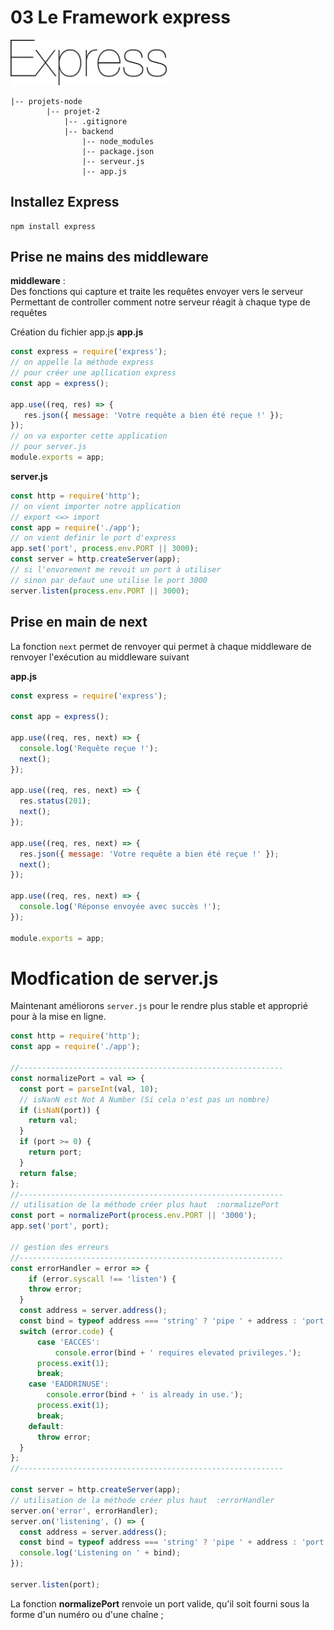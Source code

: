 # 03 Le Framework express
<img src="../img/express.svg" width="250">   

```
|-- projets-node
        |-- projet-2
            |-- .gitignore
            |-- backend
                |-- node_modules
                |-- package.json
                |-- serveur.js
                |-- app.js
```



## Installez Express
```
npm install express
```

## Prise ne mains des middleware
**middleware** :  
Des fonctions  qui capture et traite les requêtes envoyer vers le serveur  
Permettant de controller comment notre serveur réagit à chaque type de requêtes  


Création du fichier app.js
**app.js**
```js
const express = require('express');
// on appelle la méthode express
// pour créer une apllication express
const app = express();

app.use((req, res) => {
   res.json({ message: 'Votre requête a bien été reçue !' }); 
});
// on va exporter cette application
// pour server.js
module.exports = app;
```


**server.js**
```js
const http = require('http');
// on vient importer notre application
// export <=> import
const app = require('./app');
// on vient definir le port d'express
app.set('port', process.env.PORT || 3000);
const server = http.createServer(app);
// si l'envorement me revoit un port à utiliser
// sinon par defaut une utilise le port 3000
server.listen(process.env.PORT || 3000);
```




## Prise en main de next
La fonction <code>next</code> permet de renvoyer
qui permet à chaque middleware de  renvoyer l'exécution au middleware suivant

**app.js**  
```js
const express = require('express');

const app = express();

app.use((req, res, next) => {
  console.log('Requête reçue !');
  next();
});

app.use((req, res, next) => {
  res.status(201);
  next();
});

app.use((req, res, next) => {
  res.json({ message: 'Votre requête a bien été reçue !' });
  next();
});

app.use((req, res, next) => {
  console.log('Réponse envoyée avec succès !');
});

module.exports = app;
```

# Modfication de server.js
Maintenant améliorons <code>server.js</code> 
pour le rendre plus stable et approprié pour à la mise en ligne.

```js
const http = require('http');
const app = require('./app');

//-----------------------------------------------------------
const normalizePort = val => {
  const port = parseInt(val, 10);
  // isNanN est Not A Number (Si cela n'est pas un nombre)
  if (isNaN(port)) {
    return val;
  }
  if (port >= 0) {
    return port;
  }
  return false;
};
//-----------------------------------------------------------
// utilisation de la méthode créer plus haut  :normalizePort
const port = normalizePort(process.env.PORT || '3000');
app.set('port', port);

// gestion des erreurs
//-----------------------------------------------------------
const errorHandler = error => {
    if (error.syscall !== 'listen') {
    throw error;
  }
  const address = server.address();
  const bind = typeof address === 'string' ? 'pipe ' + address : 'port: ' + port;
  switch (error.code) {
      case 'EACCES':
          console.error(bind + ' requires elevated privileges.');
      process.exit(1);
      break;
    case 'EADDRINUSE':
        console.error(bind + ' is already in use.');
      process.exit(1);
      break;
    default:
      throw error;
  }
};
//-----------------------------------------------------------

const server = http.createServer(app);
// utilisation de la méthode créer plus haut  :errorHandler
server.on('error', errorHandler);
server.on('listening', () => {
  const address = server.address();
  const bind = typeof address === 'string' ? 'pipe ' + address : 'port ' + port;
  console.log('Listening on ' + bind);
});

server.listen(port);
```

La fonction **normalizePort** renvoie un port valide, qu'il soit fourni sous la forme d'un numéro ou d'une chaîne ;
